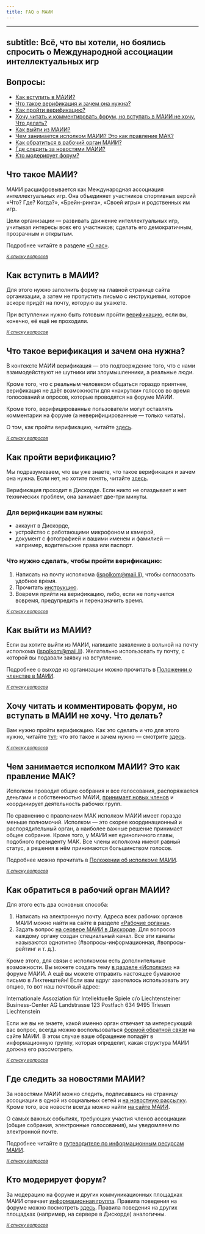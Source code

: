 ```yaml
---
title: FAQ о МАИИ
---
```


---
subtitle: Всё, что вы хотели, но боялись спросить о Международной ассоциации интеллектуальных игр
---

## Вопросы: <a name=”atop”></a>
- [Как вступить в МАИИ?](#join-how)
- [Что такое верификация и зачем она нужна?](#verification-wtf)
- [Как пройти верификацию?](#verification-how)
- [Хочу читать и комментировать форум, но вступать в МАИИ не хочу. Что делать?](#read-forum-how)
- [Как выйти из МАИИ?](#exit-how)
- [Чем занимается исполком МАИИ? Это как правление МАК?](#ispolkim-wtf)
- [Как обратиться в рабочий орган МАИИ?](#email-organs)
- [Где следить за новостями МАИИ?](#tracking-news)
- [Кто модерирует форум?](#who-moderate)

## Что такое МАИИ?

МАИИ расшифровывается как Международная ассоциация интеллектуальных игр. Она объединяет участников спортивных версий «Что? Где? Когда?», «Брейн-ринга», «Своей игры» и родственных им игр. 

Цели организации — развивать движение интеллектуальных игр, учитывая интересы всех его участников; сделать его демократичным, прозрачным и открытым. 

Подробнее читайте в разделе [«О нас»](https://www.maii.li/p/about).

*<small>[К списку вопросов](#atop)</small>*

## Как вступить в МАИИ? <a name=”join-how”></a>

Для этого нужно заполнить форму на главной странице сайта организации, а затем не пропустить письмо с инструкциями, которое вскоре придёт на почту, которую вы укажете.

При вступлении нужно быть готовым пройти [верификацию](#verification-wtf), если вы, конечно, её ещё не проходили.

*<small>[К списку вопросов](#atop)</small>*

## Что такое верификация и зачем она нужна? <a name=”verification-wtf”></a>

В контексте МАИИ верификация — это подтверждение того, что с нами взаимодействуют не шутники или злоумышленники, а реальные люди. 

Кроме того, что с реальным человеком общаться гораздо приятнее, верификация не даёт возможности для «накрутки» голосов во время голосований и опросов, которые проводятся на форуме МАИИ.

Кроме того, верифицированные пользователи могут оставлять комментарии на форуме (а неверифицированные — только читать).

О том, как пройти верификацию, читайте [здесь](#verification-how).

*<small>[К списку вопросов](#atop)</small>*

## Как пройти верификацию? <a name=”verification-how”></a>

Мы подразумеваем, что вы уже знаете, что такое верификация и зачем она нужна. Если нет, но хотите понять, читайте [здесь](#verification-wtf).

Верификация проходит в Дискорде. Если никто не опаздывает и нет технических проблем, она занимает две-три минуты. 

### Для верификации вам нужны:
- аккаунт в Дискорде, 
- устройство с работающими микрофоном и камерой,
- документ с фотографией и вашими именем и фамилией — например, водительские права или паспорт.

### Что нужно сделать, чтобы пройти верификацию:

1. Написать на почту исполкома (<ispolkom@maii.li>), чтобы согласовать удобное время.
2. Прочитать [инструкцию](https://docs.google.com/document/d/e/2PACX-1vQyLoGxHc7NguxGasRKHBpJqWL5DoMiAzZ75wWnHBFMLnMJiercvlJ_sWfzMF6IJH7oMh64ruUgHvDm/pub).
3. Вовремя прийти на верификацию, либо, если не получается вовремя, предупредить и переназначить время.

*<small>[К списку вопросов](#atop)</small>*

## Как выйти из МАИИ? <a name=”exit-how”></a>

Если вы хотите выйти из МАИИ, напишите заявление в вольной на почту исполкома (<ispolkom@maii.li>). Желательно использовать ту почту, с которой вы подавали заявку на вступление.

Подробнее о выходе из организации можно прочитать в [Положении о членстве в МАИИ](https://www.maii.li/docs/2021-05-29-polozhenie-o-chlenstve-mezhdunarodnoj-associacii-intellektualnyh-igr/).

*<small>[К списку вопросов](#atop)</small>*

## Хочу читать и комментировать форум, но вступать в МАИИ не хочу. Что делать? <a name=”read-forum-how”></a>

Вам нужно пройти верификацию. Как это сделать и что для этого нужно, читайте [тут](#verification-how); что это такое и зачем нужно — смотрите [здесь](#verification-wtf).

*<small>[К списку вопросов](#atop)</small>*

## Чем занимается исполком МАИИ? Это как правление МАК? <a name=”ispolkom-wtf”></a>

Исполком проводит общие собрания и все голосования, распоряжается деньгами и собственностью МАИИ, [принимает новых членов](https://www.maii.li/#join) и координирует деятельность рабочих групп.

По сравнению с правлением МАК исполком МАИИ имеет гораздо меньше полномочий. Исполком — это скорее координационный и распорядительный орган, а наиболее важные решение принимает общее собрание. Кроме того, у МАИИ нет единоличного главы, подобного президенту МАК. Все члены исполкома имеют равный статус, а решения в нём принимаются большинством голосов. 

Подробнее можно прочитать в [Положении об исполкоме МАИИ](https://www.maii.li/docs/2021-05-29-polozhenie-ob-ispolnitelnom-komitete-mezhdunarodnoj-associacii-intellektualnyh-igr/).

*<small>[К списку вопросов](#atop)</small>*

## Как обратиться в рабочий орган МАИИ? <a name=”email-organs”></a>

Для этого есть два основных способа:

1. Написать на электронную почту. Адреса всех рабочих органов МАИИ можно найти на сайте в разделе [«Рабочие органы»](https://www.chgk.info/p/who).
2. Задать вопрос [на сервере МАИИ  в Дискорде](https://discord.com/invite/6Yjd83yV98). Для вопросов каждому органу создан специальный канал. Все эти каналы называются однотипно (#вопросы-информационная, #вопросы-рейтинг и т. д.).

Кроме этого, для связи с исполкомом есть дополнительные возможности. Вы можете создать тему [в разделе «Исполком»](https://forum.znatoki.site/c/ispolkom/15) на форуме МАИИ. А ещё вы можете отправить настоящее бумажное письмо в Лихтенштейн! Если вам вдруг захотелось использовать эту опцию, то вот наш почтовый адрес:

Internationale Assoziation für Intellektuelle Spiele
c/o Liechtensteiner Business-Center AG
Landstrasse 123
Postfach 634
9495 Triesen
Liechtenstein

Если же вы не знаете, какой именно орган отвечает за интересующий вас вопрос, всегда можно воспользоваться [формой обратной связи](https://www.maii.li/contact) на сайте МАИИ. В этом случае ваше обращение попадёт в информационную группу, которая определит, какая структура МАИИ должна его рассмотреть.

*<small>[К списку вопросов](#atop)</small>*

## Где следить за новостями МАИИ? <a name=”tracking-news”></a>

За новостями МАИИ можно следить, подписавшись на страницу ассоциации в одной из социальных сетей и [на новостную рассылку](https://infomaii.substack.com/). Кроме того, все новости всегда можно найти [на сайте МАИИ](https://www.maii.li/news). 

О самых важных событиях, требующих участия членов ассоциации (общие собрания, электронные голосования), мы уведомляем по электронной почте.

Подробнее читайте в [путеводителе по информационным ресурсам МАИИ](https://www.maii.li/docs/2022-02-03-putevoditel-po-informacionnym-resursam-maii/).

*<small>[К списку вопросов](#atop)</small>*

## Кто модерирует форум? <a name=”who-moderate”></a>

За модерацию на форуме и других коммуникационных площадках МАИИ отвечает [информационная группа](https://www.maii.li/p/who). Правила поведения на форуме можно посмотреть [здесь](https://forum.znatoki.site/faq). Правила поведения на других площадках (например, на сервере в Дискорде) аналогичны.

*<small>[К списку вопросов](#atop)</small>*